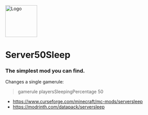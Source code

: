 <img src="https://cdn-raw.modrinth.com/data/Cw8IlnGM/88fa52c1ebede5f48ab9c2a5ff5bea8e12da7259.png" alt="Logo" width="100" height="100">

# Server50Sleep
### The simplest mod you can find. 

Changes a single gamerule:
> gamerule playersSleepingPercentage 50

- https://www.curseforge.com/minecraft/mc-mods/serversleep
- https://modrinth.com/datapack/serversleep
